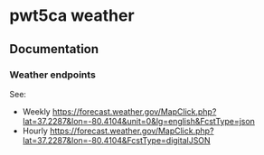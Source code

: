# pwt5ca weather

## Documentation

### Weather endpoints

See:

- Weekly <https://forecast.weather.gov/MapClick.php?lat=37.2287&lon=-80.4104&unit=0&lg=english&FcstType=json>
- Hourly <https://forecast.weather.gov/MapClick.php?lat=37.2287&lon=-80.4104&FcstType=digitalJSON>
